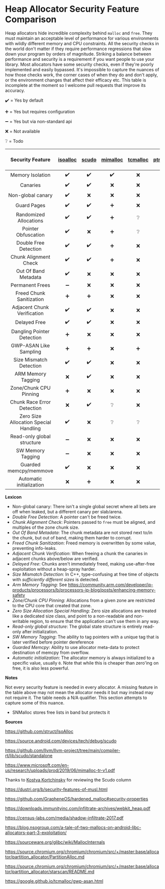 # Heap Allocator Security Feature Comparison

Heap allocators hide incredible complexity behind `malloc` and `free`. They must maintain an acceptable level of performance for various environments with wildly different memory and CPU constraints. All the security checks in the world don't matter if they require performance regressions that slow down your program by orders of magnitude. Striking a balance between performance and security is a requirement if you want people to use your library. Most allocators have some security checks, even if they're poorly implemented and easily bypassed. It's impossible to capture the nuances of how those checks work, the corner cases of when they do and don't apply, or the environment changes that affect their efficacy etc. This table is incomplete at the moment so I welcome pull requests that improve its accuracy.

:heavy_check_mark: = Yes by default

:heavy_plus_sign: = Yes but requires configuration

:heavy_minus_sign: = Yes but via non-standard api

:x: = Not available

:grey_question: = Todo


| Security Feature                    | <a href="https://github.com/struct/isoalloc/">isoalloc</a>         | <a href="https://source.android.com/docs/security/test/scudo/">scudo</a>            | <a href="https://github.com/microsoft/mimalloc/">mimalloc</a>         | <a href="https://github.com/google/tcmalloc/">tcmalloc</a>        | <a href="https://github.com/yeewang/ptmalloc3/">ptmalloc3</a>        | <a href="https://jemalloc.net/">jemalloc</a>         | <a href="https://musl.libc.org/">musl malloc-ng</a> | <a href="https://github.com/GrapheneOS/hardened_malloc/">hardened_malloc</a>  | <a href="https://chromium.googlesource.com/chromium/src/+/HEAD/base/allocator/partition_allocator/PartitionAlloc.md">PartitionAlloc</a>   | <a href="https://github.com/microsoft/snmalloc/">snmalloc</a> |
|:-----------------------------------:|:----------------:|:----------------:|:----------------:|:---------------:|:----------------:|:----------------:|:----------------:|:----------------:|:----------------:|:----------------:|
|Memory Isolation                     |:heavy_check_mark:|:heavy_check_mark:|:heavy_check_mark:|:x:              |:x:               |:grey_question:   |:x:               |:heavy_check_mark:|:heavy_check_mark:|:grey_question:
|Canaries                             |:heavy_check_mark:|:heavy_check_mark:|:x:               |:x:              |:heavy_plus_sign: |:x:               |:heavy_check_mark:|:heavy_check_mark:|:grey_question:   |:heavy_check_mark:
|Non-global canary                    |:heavy_check_mark:|:x:               |:x:               |:x:              |:x:               |:x:               |:x:               |:heavy_check_mark:|:grey_question:   |:heavy_check_mark:
|Guard Pages                          |:heavy_check_mark:|:heavy_check_mark:|:heavy_plus_sign: |:x:              |:x:               |:x:               |:heavy_check_mark:|:heavy_check_mark:|:heavy_check_mark:|:heavy_check_mark:
|Randomized Allocations               |:heavy_check_mark:|:heavy_check_mark:|:heavy_plus_sign: |:grey_question:  |:x:               |:x:               |:heavy_check_mark:|:heavy_check_mark:|:heavy_check_mark:|:heavy_check_mark:
|Pointer Obfuscation                  |:heavy_check_mark:|:x:               |:heavy_plus_sign: |:grey_question:  |:x:               |:grey_question:   |:x:               |:grey_question:   |:heavy_check_mark:|:heavy_check_mark:
|Double Free Detection                |:heavy_check_mark:|:heavy_check_mark:|:heavy_plus_sign: |:x:              |:heavy_check_mark:|:heavy_plus_sign: |:heavy_check_mark:|:heavy_check_mark:|:heavy_plus_sign: |:heavy_check_mark:
|Chunk Alignment Check                |:heavy_check_mark:|:heavy_check_mark:|:heavy_plus_sign: |:x:              |:heavy_check_mark:|:heavy_plus_sign: |:heavy_check_mark:|:heavy_check_mark:|:heavy_check_mark:|:heavy_check_mark:
|Out Of Band Metadata                 |:heavy_check_mark:|:x:               |:x:               |:x:              |:x:               |:heavy_check_mark:|:heavy_check_mark:|:heavy_check_mark:|:x:               |:heavy_check_mark:
|Permanent Frees                      |:heavy_minus_sign:|:x:               |:x:               |:x:              |:x:               |:x:               |:x:               |:x:               |:x:               |:x:
|Freed Chunk Sanitization             |:heavy_plus_sign: |:heavy_plus_sign: |:x:               |:x:              |:x:               |:heavy_plus_sign: |:x:               |:heavy_check_mark:|:heavy_plus_sign: |:x:
|Adjacent Chunk Verification          |:heavy_check_mark:|:heavy_check_mark:|:x:               |:x:              |:x:               |:x:               |:x:               |:x:               |:x:               |:x:
|Delayed Free                         |:heavy_check_mark:|:heavy_check_mark:|:x:               |:x:              |:x:               |:heavy_plus_sign: |:heavy_check_mark:|:heavy_check_mark:|:heavy_plus_sign: |:heavy_check_mark:
|Dangling Pointer Detection           |:heavy_plus_sign: |:x:               |:x:               |:x:              |:x:               |:x:               |:x:               |:x:               |:heavy_plus_sign: |:x:
|GWP-ASAN Like Sampling               |:heavy_plus_sign: |:heavy_plus_sign: |:x:               |:heavy_plus_sign:              |:x:               |:x:               |:x:               |:x:               |:grey_question:   |:x:
|Size Mismatch Detection              |:heavy_check_mark:|:heavy_check_mark:|:x:               |:x:              |:heavy_plus_sign: |:x:               |:x:               |:heavy_check_mark:|:heavy_plus_sign: |:heavy_plus_sign:
|ARM Memory Tagging                   |:x:               |:heavy_check_mark:|:x:               |:x:              |:x:               |:x:               |:x:               |:x:               |:heavy_check_mark:               |:x:
|Zone/Chunk CPU Pinning               |:heavy_plus_sign: |:x:               |:x:               |:x:              |:x:               |:x:               |:x:               |:x:               |:x:               |:x:
|Chunk Race Error Detection           |:x:               |:heavy_check_mark:|:grey_question:   |:x:              |:x:               |:x:               |:grey_question:   |:grey_question:   |:grey_question:   |:heavy_plus_sign:
|Zero Size Allocation Special Handling|:heavy_check_mark:|:x:               |:grey_question:   |:grey_question:  |:x:               |:x:               |:x:               |:heavy_check_mark:|:x:               |:x:
|Read-only global structure           |:heavy_minus_sign:|:x:               |:x:               |:x:              |:x:               |:x:               |:x:               |:heavy_check_mark:|:x:               |:x:
|SW Memory Tagging                    |:heavy_minus_sign:|:x:               |:x:               |:x:              |:x:               |:x:               |:x:               |:x:               |:heavy_check_mark:|:x:
|Guarded memcpy/memmove               |:heavy_check_mark:|:x:               |:x:               |:x:              |:x:               |:x:               |:x:               |:x:               |:x:               |:heavy_check_mark:
|Automatic initialization             |:x:               |:heavy_plus_sign: |:x:               |:x:              |:x:               |:x:               |:x:               |:x:               |:x:               |:x:

**Lexicon**

- Non-global canary: There isn't a single global secret where all bets are off when leaked, but a different canary per slab/arena.
- *Double Free Detection*: A pointer can't be freed twice.
- *Chunk Alignment Check*: Pointers passed to `free` must be aligned, and multiples of the zone chunk size.
- *Out Of Band Metadata*: The chunk metadata are not stored next to/in the chunk, but out of band, making them harder to corrupt.
- *Freed Chunk Sanitization*: Freed memory is overwritten by some value, preventing info-leaks.
- *Adjacent Chunk Verification*: When freeing a chunk the canaries in adjacent chunks above/below are verified.
- *Delayed Free*: Chunks aren't immediately freed, making use-after-free exploitation without a heap-spray harder.
- *Size Mismatch Detection*: In C++, type-confusing at free time of objects with *sufficiently different sizes* is detected.
- *Arm Memory Tagging*: See https://community.arm.com/developer/ip-products/processors/b/processors-ip-blog/posts/enhancing-memory-safety
- *Zone/Chunk CPU Pinning*: Allocations from a given zone are restricted to the CPU core that created that zone.
- *Zero Size Allocation Special Handling*: Zero size allocations are treated like a dedicated size class,
  and point to a non-readable and non-writable region, to ensure that the application can't use them in any way.
- *Read-only global structure*: The global state structure is entirely read-only after initialization.
- *SW Memory Tagging*: The ability to tag pointers with a unique tag that is later verified before pointer dereference
- *Guarded Memcpy*: Ability to use allocator meta-data to protect destination of memcpy from overflow.
- *Automatic initialization*: The allocator memory is always initialized to a specific value, usually `0`. Note that while this is cheaper than zero'ing on free, it is also less powerful.

**Notes**

Not every security feature is needed in every allocator. A missing feature in the table above may not mean the allocator needs it but may instead may not require it. The table needs a N/A qualifier. This section attempts to capture some of this nuance.

- SNMalloc stores free lists in band but protects it

**Sources**

https://github.com/struct/IsoAlloc

https://source.android.com/devices/tech/debug/scudo

https://github.com/llvm/llvm-project/tree/main/compiler-rt/lib/scudo/standalone

https://www.microsoft.com/en-us/research/uploads/prod/2019/06/mimalloc-tr-v1.pdf

Thanks to [Kostya Kortchinsky](https://twitter.com/@crypt0ad) for reviewing the Scudo column

https://dustri.org/b/security-features-of-musl.html

https://github.com/GrapheneOS/hardened_malloc#security-properties

https://downloads.immunityinc.com/infiltrate-archives/webkit_heap.pdf

https://census-labs.com/media/shadow-infiltrate-2017.pdf

https://blog.nsogroup.com/a-tale-of-two-mallocs-on-android-libc-allocators-part-3-exploitation/

https://sourceware.org/glibc/wiki/MallocInternals

https://source.chromium.org/chromium/chromium/src/+/master:base/allocator/partition_allocator/PartitionAlloc.md

https://source.chromium.org/chromium/chromium/src/+/master:base/allocator/partition_allocator/starscan/README.md

https://google.github.io/tcmalloc/gwp-asan.html
